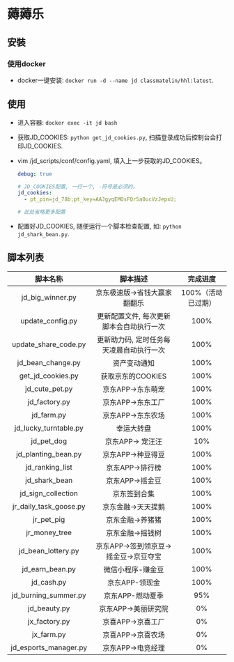 # 薅薅乐

## 安裝

### 使用docker
- docker一键安装: `docker run -d --name jd classmatelin/hhl:latest`.

### 

## 使用

- 进入容器: `docker exec -it jd bash`


- 获取JD_COOKIES: `python get_jd_cookies.py`, 扫描登录成功后控制台会打印JD_COOKIES.


- vim /jd_scripts/conf/config.yaml, 填入上一步获取的JD_COOKIES。

    ```yaml
    debug: true
    
    # JD_COOKIES配置, 一行一个, -符号是必须的。
    jd_cookies: 
      - pt_pin=jd_78b;pt_key=AAJgyqEMOsFQr5a0ucVzJepxU;
    
    # 此处省略更多配置
    ```

- 配置好JD_COOKIES, 随便运行一个脚本检查配置, 如: `python jd_shark_bean.py`.


## 脚本列表


| 脚本名称                  | 脚本描述            | 完成进度 |
|:---:|:---:|:---:|
| jd_big_winner.py      | 京东极速版->省钱大赢家翻翻乐 | 100%（活动已过期） |
| update_config.py      | 更新配置文件, 每次更新脚本会自动执行一次 | 100% |
| update_share_code.py  | 更新助力码, 定时任务每天凌晨自动执行一次| 100%|
| jd_bean_change.py      | 资产变动通知 | 100% |
| get_jd_cookies.py     | 获取京东的COOKIES    | 100%      |
| jd_cute_pet.py        | 京东APP->东东萌宠     | 100%        |
| jd_factory.py         | 京东APP->东东工厂     |  100%       |
| jd_farm.py            | 京东APP->东东农场     |  100%       |
| jd_lucky_turntable.py| 幸运大转盘 | 100%  |
| jd_pet_dog | 京东APP-> 宠汪汪 | 10% |
| jd_planting_bean.py | 京东APP->种豆得豆|  100% |
| jd_ranking_list | 京东APP->排行榜 | 100% |
| jd_shark_bean | 京东APP->摇金豆 | 100%|
| jd_sign_collection| 京东签到合集 | 100% |
| jr_daily_task_goose.py| 京东金融->天天提鹅 | 100% |
| jr_pet_pig | 京东金融->养猪猪| 100% |
| jr_money_tree| 京东金融->摇钱树| 100%|
| jd_bean_lottery.py | 京东APP->签到领京豆->摇金豆->京豆夺宝| 100% |
| jd_earn_bean.py | 微信小程序-赚金豆 | 100% |
| jd_cash.py | 京东APP-领现金 | 100% |
| jd_burning_summer.py | 京东APP-燃动夏季| 95% |
| jd_beauty.py          | 京东APP->美丽研究院   | 0%        |
| jx_factory.py | 京喜APP->京喜工厂 | 0% |
| jx_farm.py | 京喜APP->京喜农场| 0% |
| jd_esports_manager.py | 京东APP->电竞经理     | 0%        |


